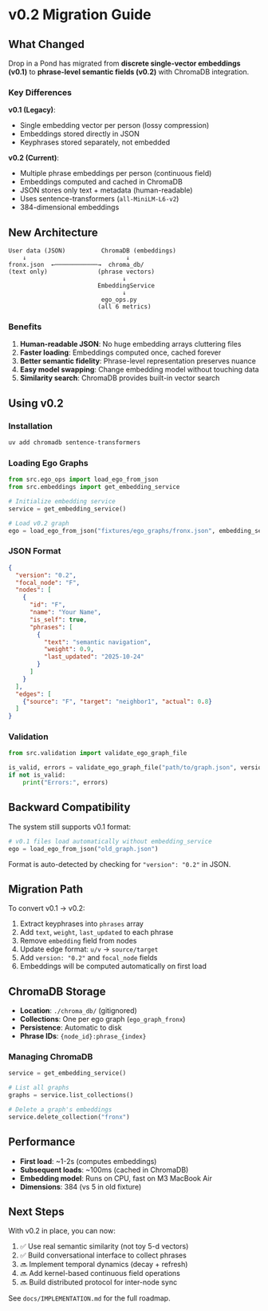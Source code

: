 # v0.2 Migration Guide

## What Changed

Drop in a Pond has migrated from **discrete single-vector embeddings (v0.1)** to **phrase-level semantic fields (v0.2)** with ChromaDB integration.

### Key Differences

**v0.1 (Legacy)**:
- Single embedding vector per person (lossy compression)
- Embeddings stored directly in JSON
- Keyphrases stored separately, not embedded

**v0.2 (Current)**:
- Multiple phrase embeddings per person (continuous field)
- Embeddings computed and cached in ChromaDB
- JSON stores only text + metadata (human-readable)
- Uses sentence-transformers (`all-MiniLM-L6-v2`)
- 384-dimensional embeddings

## New Architecture

```
User data (JSON)          ChromaDB (embeddings)
    ↓                            ↓
fronx.json  ←────────────→  chroma_db/
(text only)              (phrase vectors)
                                ↓
                         EmbeddingService
                                ↓
                          ego_ops.py
                         (all 6 metrics)
```

### Benefits

1. **Human-readable JSON**: No huge embedding arrays cluttering files
2. **Faster loading**: Embeddings computed once, cached forever
3. **Better semantic fidelity**: Phrase-level representation preserves nuance
4. **Easy model swapping**: Change embedding model without touching data
5. **Similarity search**: ChromaDB provides built-in vector search

## Using v0.2

### Installation

```bash
uv add chromadb sentence-transformers
```

### Loading Ego Graphs

```python
from src.ego_ops import load_ego_from_json
from src.embeddings import get_embedding_service

# Initialize embedding service
service = get_embedding_service()

# Load v0.2 graph
ego = load_ego_from_json("fixtures/ego_graphs/fronx.json", embedding_service=service)
```

### JSON Format

```json
{
  "version": "0.2",
  "focal_node": "F",
  "nodes": [
    {
      "id": "F",
      "name": "Your Name",
      "is_self": true,
      "phrases": [
        {
          "text": "semantic navigation",
          "weight": 0.9,
          "last_updated": "2025-10-24"
        }
      ]
    }
  ],
  "edges": [
    {"source": "F", "target": "neighbor1", "actual": 0.8}
  ]
}
```

### Validation

```python
from src.validation import validate_ego_graph_file

is_valid, errors = validate_ego_graph_file("path/to/graph.json", version="0.2")
if not is_valid:
    print("Errors:", errors)
```

## Backward Compatibility

The system still supports v0.1 format:

```python
# v0.1 files load automatically without embedding_service
ego = load_ego_from_json("old_graph.json")
```

Format is auto-detected by checking for `"version": "0.2"` in JSON.

## Migration Path

To convert v0.1 → v0.2:

1. Extract keyphrases into `phrases` array
2. Add `text`, `weight`, `last_updated` to each phrase
3. Remove `embedding` field from nodes
4. Update edge format: `u/v` → `source/target`
5. Add `version: "0.2"` and `focal_node` fields
6. Embeddings will be computed automatically on first load

## ChromaDB Storage

- **Location**: `./chroma_db/` (gitignored)
- **Collections**: One per ego graph (`ego_graph_fronx`)
- **Persistence**: Automatic to disk
- **Phrase IDs**: `{node_id}:phrase_{index}`

### Managing ChromaDB

```python
service = get_embedding_service()

# List all graphs
graphs = service.list_collections()

# Delete a graph's embeddings
service.delete_collection("fronx")
```

## Performance

- **First load**: ~1-2s (computes embeddings)
- **Subsequent loads**: ~100ms (cached in ChromaDB)
- **Embedding model**: Runs on CPU, fast on M3 MacBook Air
- **Dimensions**: 384 (vs 5 in old fixture)

## Next Steps

With v0.2 in place, you can now:

1. ✅ Use real semantic similarity (not toy 5-d vectors)
2. ✅ Build conversational interface to collect phrases
3. 🔜 Implement temporal dynamics (decay + refresh)
4. 🔜 Add kernel-based continuous field operations
5. 🔜 Build distributed protocol for inter-node sync

See `docs/IMPLEMENTATION.md` for the full roadmap.
